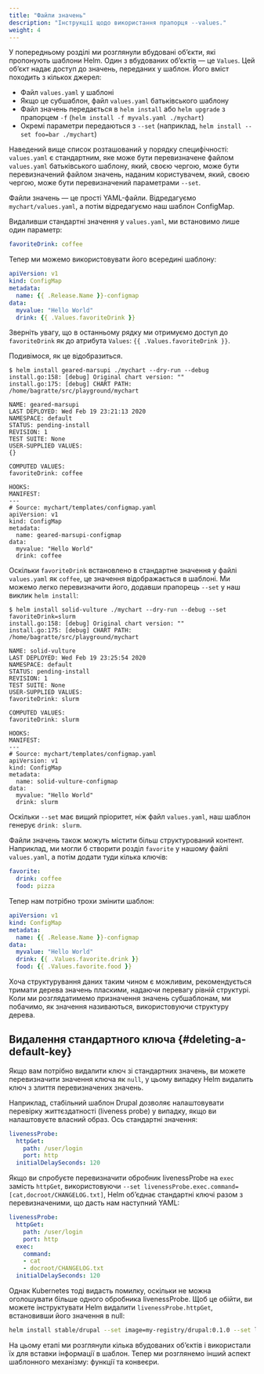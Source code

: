 ```yaml
---
title: "Файли значень"
description: "Інструкції щодо використання прапорця --values."
weight: 4
---
```


У попередньому розділі ми розглянули вбудовані обʼєкти, які пропонують шаблони Helm. Один з вбудованих обʼєктів — це `Values`. Цей обʼєкт надає доступ до значень, переданих у шаблон. Його вміст походить з кількох джерел:

- Файл `values.yaml` у шаблоні
- Якщо це субшаблон, файл `values.yaml` батьківського шаблону
- Файл значень передається в `helm install` або `helm upgrade` з прапорцем `-f` (`helm install -f myvals.yaml ./mychart`)
- Окремі параметри передаються з `--set` (наприклад, `helm install --set foo=bar ./mychart`)

Наведений вище список розташований у порядку специфічності: `values.yaml` є стандартним, яке може бути перевизначене файлом `values.yaml` батьківського шаблону, який, своєю чергою, може бути перевизначений файлом значень, наданим користувачем, який, своєю чергою, може бути перевизначений параметрами `--set`.

Файли значень — це прості YAML-файли. Відредагуємо `mychart/values.yaml`, а потім відредагуємо наш шаблон ConfigMap.

Видаливши стандартні значення у `values.yaml`, ми встановимо лише один параметр:

```yaml
favoriteDrink: coffee
```

Тепер ми можемо використовувати його всередині шаблону:

```yaml
apiVersion: v1
kind: ConfigMap
metadata:
  name: {{ .Release.Name }}-configmap
data:
  myvalue: "Hello World"
  drink: {{ .Values.favoriteDrink }}
```

Зверніть увагу, що в останньому рядку ми отримуємо доступ до `favoriteDrink` як до атрибута `Values`: `{{ .Values.favoriteDrink }}`.

Подивімося, як це відобразиться.

```console
$ helm install geared-marsupi ./mychart --dry-run --debug
install.go:158: [debug] Original chart version: ""
install.go:175: [debug] CHART PATH: /home/bagratte/src/playground/mychart

NAME: geared-marsupi
LAST DEPLOYED: Wed Feb 19 23:21:13 2020
NAMESPACE: default
STATUS: pending-install
REVISION: 1
TEST SUITE: None
USER-SUPPLIED VALUES:
{}

COMPUTED VALUES:
favoriteDrink: coffee

HOOKS:
MANIFEST:
---
# Source: mychart/templates/configmap.yaml
apiVersion: v1
kind: ConfigMap
metadata:
  name: geared-marsupi-configmap
data:
  myvalue: "Hello World"
  drink: coffee
```

Оскільки `favoriteDrink` встановлено в стандартне значення у файлі `values.yaml` як `coffee`, це значення відображається в шаблоні. Ми можемо легко перевизначити його, додавши прапорець `--set` у наш виклик `helm install`:

```console
$ helm install solid-vulture ./mychart --dry-run --debug --set favoriteDrink=slurm
install.go:158: [debug] Original chart version: ""
install.go:175: [debug] CHART PATH: /home/bagratte/src/playground/mychart

NAME: solid-vulture
LAST DEPLOYED: Wed Feb 19 23:25:54 2020
NAMESPACE: default
STATUS: pending-install
REVISION: 1
TEST SUITE: None
USER-SUPPLIED VALUES:
favoriteDrink: slurm

COMPUTED VALUES:
favoriteDrink: slurm

HOOKS:
MANIFEST:
---
# Source: mychart/templates/configmap.yaml
apiVersion: v1
kind: ConfigMap
metadata:
  name: solid-vulture-configmap
data:
  myvalue: "Hello World"
  drink: slurm
```

Оскільки `--set` має вищий пріоритет, ніж файл `values.yaml`, наш шаблон генерує `drink: slurm`.

Файли значень також можуть містити більш структурований контент. Наприклад, ми могли б створити розділ `favorite` у нашому файлі `values.yaml`, а потім додати туди кілька ключів:

```yaml
favorite:
  drink: coffee
  food: pizza
```

Тепер нам потрібно трохи змінити шаблон:

```yaml
apiVersion: v1
kind: ConfigMap
metadata:
  name: {{ .Release.Name }}-configmap
data:
  myvalue: "Hello World"
  drink: {{ .Values.favorite.drink }}
  food: {{ .Values.favorite.food }}
```

Хоча структурування даних таким чином є можливим, рекомендується тримати дерева значень пласкими, надаючи перевагу рівній структурі. Коли ми розглядатимемо призначення значень субшаблонам, ми побачимо, як значення називаються, використовуючи структуру дерева.

## Видалення стандартного ключа {#deleting-a-default-key}

Якщо вам потрібно видалити ключ зі стандартних значень, ви можете перевизначити значення ключа як `null`, у цьому випадку Helm видалить ключ з злиття перевизначених значень.

Наприклад, стабільний шаблон Drupal дозволяє налаштовувати перевірку життєздатності (liveness probe) у випадку, якщо ви налаштовуєте власний образ. Ось стандартні значення:

```yaml
livenessProbe:
  httpGet:
    path: /user/login
    port: http
  initialDelaySeconds: 120
```

Якщо ви спробуєте перевизначити обробник livenessProbe на `exec` замість `httpGet`, використовуючи `--set livenessProbe.exec.command=[cat,docroot/CHANGELOG.txt]`, Helm обʼєднає стандартні ключі разом з перевизначеними, що дасть нам наступний YAML:

```yaml
livenessProbe:
  httpGet:
    path: /user/login
    port: http
  exec:
    command:
    - cat
    - docroot/CHANGELOG.txt
  initialDelaySeconds: 120
```

Однак Kubernetes тоді видасть помилку, оскільки не можна оголошувати більше одного обробника livenessProbe. Щоб це обійти, ви можете інструктувати Helm видалити `livenessProbe.httpGet`, встановивши його значення в null:

```sh
helm install stable/drupal --set image=my-registry/drupal:0.1.0 --set livenessProbe.exec.command=[cat,docroot/CHANGELOG.txt] --set livenessProbe.httpGet=null
```

На цьому етапі ми розглянули кілька вбудованих обʼєктів і використали їх для вставки інформації в шаблон. Тепер ми розглянемо інший аспект шаблонного механізму: функції та конвеєри.
